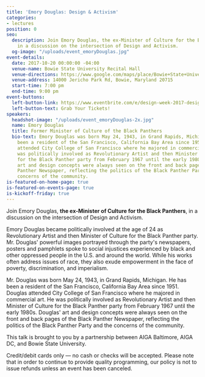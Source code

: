 ```yaml
---
title: 'Emory Douglas: Design & Activism'
categories:
- lectures
position: 0
seo:
  description: Join Emory Douglas, the ex-Minister of Culture for the Black Panthers,
    in a discussion on the intersection of Design and Activism.
  og-image: "/uploads/event_emoryDouglas.jpg"
event-details:
  date: 2017-10-20 00:00:00 -04:00
  venue-name: Bowie State University Recital Hall
  venue-directions: https://www.google.com/maps/place/Bowie+State+University/@39.0192914,-76.7615926,17z/data=!3m1!4b1!4m5!3m4!1s0x89b7e8e035da591d:0x293334c635ef01d1!8m2!3d39.0192914!4d-76.7594039
  venue-address: 14000 Jericho Park Rd, Bowie, Maryland 20715
  start-time: 7:00 pm
  end-time: 9:00 pm
event-buttons:
  left-button-link: https://www.eventbrite.com/e/design-week-2017-design-activism-tickets-37625220046?aff=efbevent
  left-button-text: Grab Your Tickets!
speakers:
  headshot-image: "/uploads/event_emoryDouglas-2x.jpg"
  name: Emory Douglas
  title: Former Minister of Culture of the Black Panthers
  bio-text: Emory Douglas was born May 24, 1943, in Grand Rapids, Michigan. He has
    been a resident of the San Francisco, California Bay Area since 1951. Douglas
    attended City College of San Francisco where he majored in commercial art. He
    was politically involved as Revolutionary Artist and then Minister of Culture
    for the Black Panther party from February 1967 until the early 1980s. Douglas'
    art and design concepts were always seen on the front and back pages of the Black
    Panther Newspaper, reflecting the politics of the Black Panther Party and the
    concerns of the community.
is-featured-on-home-page: true
is-featured-on-events-page: true
is-kickoff-friday: true
---
```


Join Emory Douglas, **the ex-Minister of Culture for the Black Panthers**, in a discussion on the intersection of Design and Activism.

Emory Douglas became politically involved at the age of 24 as Revolutionary Artist and then Minister of Culture for the Black Panther party. Mr. Douglas' powerful images portrayed through the party's newspapers, posters and pamphlets spoke to social injustices experienced by black and other oppressed people in the U.S. and around the world. While his works often address issues of race, they also exude empowerment in the face of poverty, discrimination, and imperialism.

Mr. Douglas was born May 24, 1943, in Grand Rapids, Michigan. He has been a resident of the San Francisco, California Bay Area since 1951. Douglas attended City College of San Francisco where he majored in commercial art. He was politically involved as Revolutionary Artist and then Minister of Culture for the Black Panther party from February 1967 until the early 1980s. Douglas' art and design concepts were always seen on the front and back pages of the Black Panther Newspaper, reflecting the politics of the Black Panther Party and the concerns of the community.

This talk is brought to you by a partnership between AIGA Baltimore, AIGA DC, and Bowie State University. 

Credit/debit cards only — no cash or checks will be accepted. Please note that in order to continue to provide quality programming, our policy is not to issue refunds unless an event has been canceled.